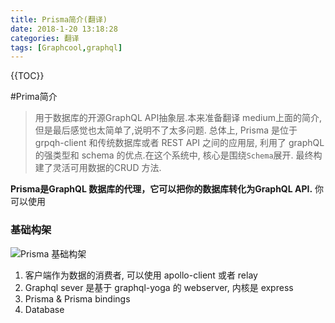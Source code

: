 ```yaml
---
title: Prisma简介(翻译)
date: 2018-1-20 13:18:28
categories: 翻译
tags: [Graphcool,graphql]
---
```


{{TOC}}

#Prima简介
>用于数据库的开源GraphQL API抽象层.本来准备翻译 medium上面的简介,但是最后感觉也太简单了,说明不了太多问题.  总体上, Prisma 是位于 grpqh-client 和传统数据库或者 REST API 之间的应用层, 利用了 graphQL的强类型和 schema 的优点.在这个系统中, 核心是围绕`Schema`展开. 最终构建了灵活可用数据的CRUD 方法. 

**Prisma是GraphQL 数据库的代理，它可以把你的数据库转化为GraphQL API.** 你可以使用
### 基础构架
![Prisma 基础构架](https://ws3.sinaimg.cn/large/006tKfTcgy1foa02v3cioj30k3084dft.jpg)

1. 客户端作为数据的消费者, 可以使用 apollo-client 或者 relay
2. Graphql sever 是基于 graphql-yoga 的 webserver, 内核是 express
3. Prisma & Prisma bindings
4. Database




